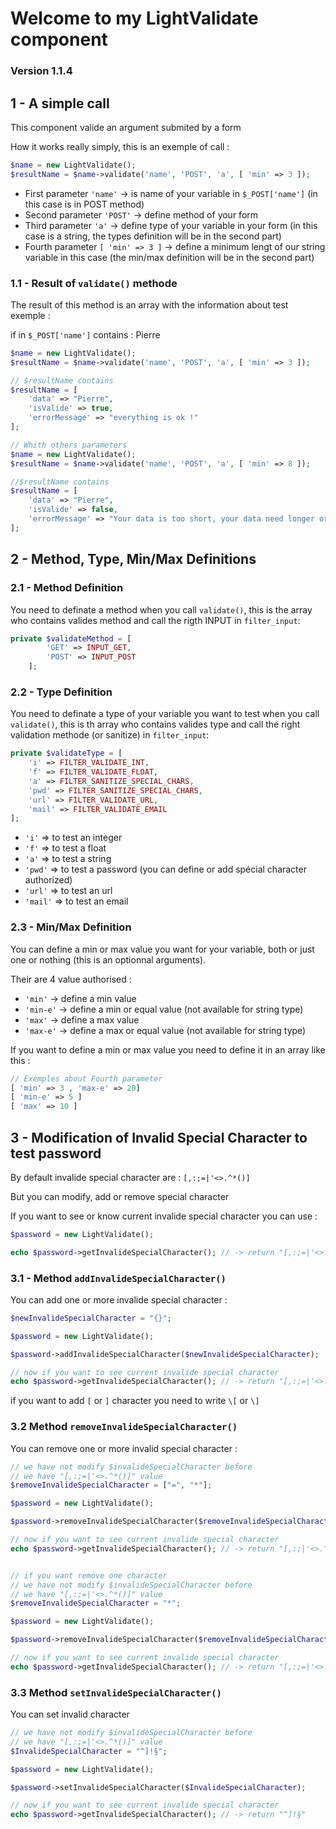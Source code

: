 # Welcome to my LightValidate component 

### Version 1.1.4

## 1 - A simple call

This component valide an argument submited by a form

How it works really simply, this is an exemple of call :

```php
$name = new LightValidate();
$resultName = $name->validate('name', 'POST', 'a', [ 'min' => 3 ]);
```
- First parameter `'name'` -> is name of your variable in `$_POST['name']` (in this case is in POST method)
- Second parameter `'POST'` -> define method of your form
- Third parameter `'a'` -> define type of your variable in your form (in this case is a string, the types definition will be in the second part)
- Fourth parameter `[ 'min' => 3 ]` -> define a minimum lengt of our string variable in this case (the min/max definition will be in the second part)

### 1.1 - Result of `validate()` methode

The result of this method is an array with the information about test exemple :

if in `$_POST['name']` contains : Pierre

```php
$name = new LightValidate();
$resultName = $name->validate('name', 'POST', 'a', [ 'min' => 3 ]);

// $resultName contains
$resultName = [
    'data' => "Pierre",
    'isValide' => true,
    'errorMessage' => "everything is ok !"
];

// Whith others parameters
$name = new LightValidate();
$resultName = $name->validate('name', 'POST', 'a', [ 'min' => 8 ]);

//$resultName contains
$resultName = [
    'data' => "Pierre",
    'isValide' => false,
    'errorMessage' => "Your data is too short, your data need longer or equal than : 8"
];
```

## 2 - Method, Type, Min/Max Definitions  

### 2.1 - Method Definition

You need to definate a method when you call `validate()`, this is the array who contains valides method and call the rigth INPUT in `filter_input`:

```php
private $validateMethod = [
        'GET' => INPUT_GET,
        'POST' => INPUT_POST
    ];
```

### 2.2 - Type Definition

You need to definate a type of your variable you want to test when you call `validate()`, this is th array who contains valides type and call the right validation methode (or sanitize) in `filter_input`:

```php
private $validateType = [
    'i' => FILTER_VALIDATE_INT,
    'f' => FILTER_VALIDATE_FLOAT,
    'a' => FILTER_SANITIZE_SPECIAL_CHARS,
    'pwd' => FILTER_SANITIZE_SPECIAL_CHARS,
    'url' => FILTER_VALIDATE_URL,
    'mail' => FILTER_VALIDATE_EMAIL
];
```

- `'i'` => to test an integer
- `'f'` => to test a float
- `'a'` => to test a string
- `'pwd'` => to test a password (you can define or add spécial character authorized)
- `'url'` => to test an url
- `'mail'` => to test an email

### 2.3 - Min/Max Definition

You can define a min or max value you want for your variable, both or just one or nothing (this is an optionnal arguments).

Their are 4 value authorised : <br/>
  - `'min'` -> define a min value
  - `'min-e'` -> define a min or equal value (not available for string type)
  - `'max'` -> define a max value
  - `'max-e'` -> define a max or equal value (not available for string type)

If you want to define a min or max value you need to define it in an array like this :

```php
// Exemples about Fourth parameter
[ 'min' => 3 , 'max-e' => 20]
[ 'min-e' => 5 ]
[ 'max' => 10 ]
```

## 3 - Modification of Invalid Special Character to test password

By default invalide special character are : `[,:;=|'<>.^*()]`

But you can modify, add or remove special character

If you want to see or know current invalide special character you can use :
```php
$password = new LightValidate();

echo $password->getInvalideSpecialCharacter(); // -> return "[,:;=|'<>.^*()]" if you modify nothing before
```
### 3.1 - Method `addInvalideSpecialCharacter()`

You can add one or more invalide special character :

```php
$newInvalideSpecialCharacter = "{}";

$password = new LightValidate();

$password->addInvalideSpecialCharacter($newInvalideSpecialCharacter); 

// now if you want to see current invalide special character
echo $password->getInvalideSpecialCharacter(); // -> return "[,:;=|'<>.^*()]{}" 
```

if you want to add `[` or `]` character you need to write `\[` or `\]`

### 3.2 Method `removeInvalideSpecialCharacter()`

You can remove one or more invalid special character :

```php
// we have not modify $invalideSpecialCharacter before
// we have "[,:;=|'<>.^*()]" value
$removeInvalideSpecialCharacter = ["=", "*"];

$password = new LightValidate();

$password->removeInvalideSpecialCharacter($removeInvalideSpecialCharacter); 

// now if you want to see current invalide special character
echo $password->getInvalideSpecialCharacter(); // -> return "[,:;|'<>.^()]{}" 


// if you want remove one character
// we have not modify $invalideSpecialCharacter before
// we have "[,:;=|'<>.^*()]" value
$removeInvalideSpecialCharacter = "*";

$password = new LightValidate();

$password->removeInvalideSpecialCharacter($removeInvalideSpecialCharacter); 

// now if you want to see current invalide special character
echo $password->getInvalideSpecialCharacter(); // -> return "[,:;=|'<>.^()]{}" 
```

### 3.3 Method `setInvalideSpecialCharacter()`

You can set invalid character
```php
// we have not modify $invalideSpecialCharacter before
// we have "[,:;=|'<>.^*()]" value
$InvalideSpecialCharacter = "^]!§";

$password = new LightValidate();

$password->setInvalideSpecialCharacter($InvalideSpecialCharacter); 

// now if you want to see current invalide special character
echo $password->getInvalideSpecialCharacter(); // -> return "^]!§" 
```